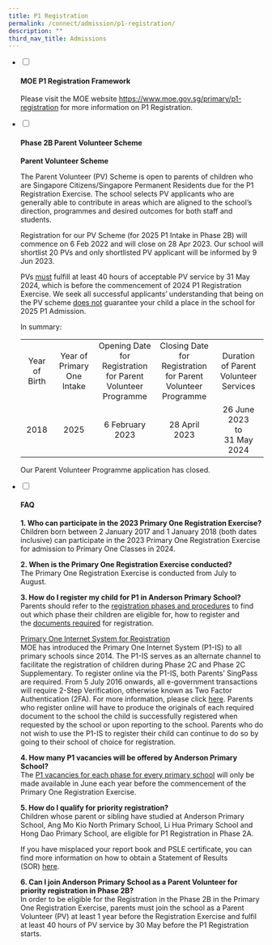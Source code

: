 ```yaml
---
title: P1 Registration
permalink: /connect/admission/p1-registration/
description: ""
third_nav_title: Admissions
---
```

<ul class="jekyllcodex_accordion">
<li><input id="accordion1" type="checkbox"> <label for="accordion1"><h4><strong> MOE P1 Registration Framework</strong></h4></label>
<div>
	<p>Please visit the MOE website&nbsp;<a href="https://www.moe.gov.sg/primary/p1-registration" target="_blank" rel="noopener">https://www.moe.gov.sg/primary/p1-registration</a>&nbsp;for more information on P1 Registration.</p>

</div></li><li><input id="accordion3" type="checkbox"> <label for="accordion3"><h4><strong>Phase 2B Parent Volunteer Scheme</strong></h4></label>
<div>
<p><strong>Parent Volunteer Scheme</strong></p>
<p> The Parent Volunteer (PV) Scheme is open to parents of children who are Singapore Citizens/Singapore Permanent Residents due for the P1 Registration Exercise. The school selects PV applicants who are generally able to contribute in areas which are aligned to the school’s direction, programmes and desired outcomes for both staff and students.
</p>
	
<p>Registration for our PV Scheme (for 2025 P1 Intake in Phase 2B) will commence on 6 Feb 2022 and will close on 28 Apr 2023. Our school will shortlist 20 PVs and only shortlisted PV applicant will be informed by 9 Jun 2023.</p>
<p>PVs&nbsp;<u>must</u>&nbsp;fulfill at least 40 hours of acceptable PV service by 31 May 2024, which is before the commencement of 2024 P1 Registration Exercise. We seek all successful applicants’ understanding that being on the PV scheme&nbsp;<u>does not</u>&nbsp;guarantee your child a place in the school for 2025 P1 Admission.</p>
<p>In summary:</p>
<table>
<tbody>
<tr>
<td style="text-align: center;" width="90">Year of Birth</td>
<td style="text-align: center;" width="109">Year of Primary One Intake</td>
<td style="text-align: center;" width="181">Opening Date for Registration for Parent Volunteer Programme</td>
<td style="text-align: center;" width="156">Closing Date for Registration for Parent Volunteer Programme</td>
<td style="text-align: center;" width="144">Duration of Parent Volunteer Services</td>
</tr>
<tr>
<td style="text-align: center;" width="90">2018</td>
<td style="text-align: center;" width="109">2025</td>
<td style="text-align: center;" width="181">6 February 2023</td>
<td style="text-align: center;" width="156">28 April 2023</td>
<td style="text-align: center;" width="144">26 June 2023<br>to<br>31 May 2024</td>
</tr>
</tbody>
</table>
<p> Our Parent Volunteer Programme application has closed.
</p>

</div></li><li><input id="accordion3" type="checkbox"> <label for="accordion3"><h4><strong>FAQ</strong></h4></label>
<div>
<p><strong>1. Who can participate in the 2023 Primary One Registration Exercise?<br></strong>Children born between 2 January 2017 and 1 January 2018 (both dates inclusive) can participate in the 2023 Primary One Registration Exercise for admission to Primary One Classes in 2024.</p>
<p><strong>2. When is the Primary One Registration Exercise conducted?<br></strong>The Primary One Registration Exercise is conducted from July to August.</p>
<p><strong>3. How do I register my child for P1 in Anderson Primary School?<br></strong>Parents should refer to the&nbsp;<a href="https://www.moe.gov.sg/primary/p1-registration/registration-phases-key-dates" target="_blank" rel="noopener">registration phases and procedures</a>&nbsp;to find out which phase their children are eligible for, how to register and the&nbsp;<a href="https://www.moe.gov.sg/primary/p1-registration/how-to-register" target="_blank" rel="noopener">documents required</a>&nbsp;for registration.</p>
<p><span style="text-decoration: underline;">Primary One Internet System for Registration</span><br>MOE has introduced the Primary One Internet System (P1-IS) to all primary schools since 2014. The P1-IS serves as an alternate channel to facilitate the registration of children during Phase 2C and Phase 2C Supplementary. To register online via the P1-IS, both Parents’ SingPass are required. From 5 July 2016 onwards, all e-government transactions will require 2-Step Verification, otherwise known as Two Factor Authentication (2FA). For more information, please click&nbsp;<a href="https://www.singpass.gov.sg/main/html/faq.html" target="_blank" rel="noopener">here</a>. Parents who register online will have to produce the originals of each required document to the school the child is successfully registered when requested by the school or upon reporting to the school. Parents who do not wish to use the P1-IS to register their child can continue to do so by going to their school of choice for registration.</p>
<p><strong>4. How many P1 vacancies will be offered by Anderson Primary School?<br></strong>The&nbsp;<a href="https://www.moe.gov.sg/primary/p1-registration/vacancies-and-balloting" target="_blank" rel="noopener">P1 vacancies for each phase for every primary school</a>&nbsp;will only be made available in June each year before the commencement of the Primary One Registration Exercise.</p>
<p><strong>5. How do I qualify for priority registration?<br></strong>Children whose parent or sibling have studied at Anderson Primary School, Ang Mo Kio North Primary School, Li Hua Primary School and Hong Dao Primary School, are eligible for P1 Registration in Phase 2A.</p>
<p>If you have misplaced your report book and PSLE certificate, you can find more information on how to obtain a Statement of Results (SOR)&nbsp;<a href="https://www.seab.gov.sg/home/services/statements-of-results" target="_blank" rel="noopener">here</a>.</p>
<p><strong>6. Can I join Anderson Primary School as a Parent Volunteer for priority registration in Phase 2B?<br></strong>In order to be eligible for the Registration in the Phase 2B in the Primary One Registration Exercise, parents must join the school as a Parent Volunteer (PV) at least 1 year before the Registration Exercise and fulfil at least 40 hours of PV service by 30 May before the P1 Registration starts.</p>
</div>
</li>
</ul>
